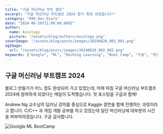 ```yaml
---
title: "구글 머신러닝 부트 캠프"
excerpt: "구글 머신러닝 부트캠프 2024 참가 확정 되었읍니다!"
category: "999_Dev_Diary"
date: "2024-06-20T11:00:00.000Z"
author:
  name: Axiology
  picture: "/assets/blog/authors/axiology.png"
coverImage: "/assets/blog/posts/images/20240620_002_001.png"
ogImage:
  url: "/assets/blog/posts/images/20240620_002_002.png"
keywords: ["Google", "ML", "Maching Learning", "Boot Camp", "구글", "머신러닝", "부트캠프", "2024", "Andrew Ng", "딥러닝", "deep learning"]
---
```




## 구글 머신러닝 부트캠프 2024

블로그 만들기가 어느 정도 완성되어 가고 있었는데, 어제 마침 구글 머신러닝 부트캠프 2024에 참여하게 되었다는 메일이 도착했습니다. 첫 포스팅을 구글과 함께!

Andrew Ng 교수님의 딥러닝 강의를 중심으로 Kaggle 경연을 함께 진행하는 과정이라고 합니다. C/C++ 과 게임 개발 공부를 하고 있었는데 일단 머신러닝에 대부분의 시간을 퍼부어야겠습니다. 구글 감사합니다.


![Goolgle ML BootCamp](/assets/blog/posts/images/20240620_002_002.png)



